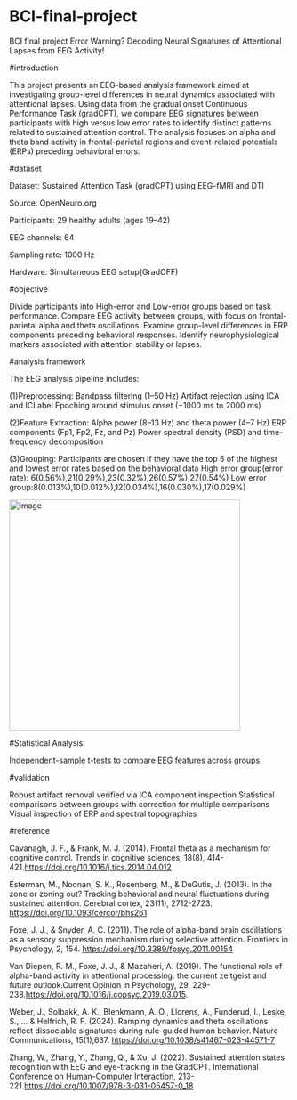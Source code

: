 # BCI-final-project
BCI final project
Error Warning? Decoding Neural Signatures of Attentional Lapses from EEG Activity!

#introduction

This project presents an EEG-based analysis framework aimed at investigating group-level differences in neural dynamics associated with attentional lapses. Using data from the gradual onset Continuous Performance Task (gradCPT), we compare EEG signatures between participants with high versus low error rates to identify distinct patterns related to sustained attention control. The analysis focuses on alpha and theta band activity in frontal-parietal regions and event-related potentials (ERPs) preceding behavioral errors.

#dataset

Dataset: Sustained Attention Task (gradCPT) using EEG-fMRI and DTI

Source: OpenNeuro.org

Participants: 29 healthy adults (ages 19–42)

EEG channels: 64

Sampling rate: 1000 Hz

Hardware: Simultaneous EEG setup(GradOFF)

#objective

Divide participants into High-error and Low-error groups based on task performance.
Compare EEG activity between groups, with focus on frontal-parietal alpha and theta oscillations.
Examine group-level differences in ERP components preceding behavioral responses.
Identify neurophysiological markers associated with attention stability or lapses.

#analysis framework

The EEG analysis pipeline includes:

(1)Preprocessing:
Bandpass filtering (1–50 Hz)
Artifact rejection using ICA and ICLabel
Epoching around stimulus onset (−1000 ms to 2000 ms)

(2)Feature Extraction:
Alpha power (8–13 Hz) and theta power (4–7 Hz)
ERP components (Fp1, Fp2, Fz, and Pz)
Power spectral density (PSD) and time-frequency decomposition

(3)Grouping:
Participants are chosen if they have the top 5 of the highest and lowest error rates based on the behavioral data
High error group(error rate): 6(0.56%),21(0.29%),23(0.32%),26(0.57%),27(0.54%)
Low error group:8(0.013%),10(0.012%),12(0.034%),16(0.030%),17(0.029%)

<img width="415" alt="image" src="https://github.com/user-attachments/assets/823a7396-b9de-400e-8137-75f30f37b0ba" />


#Statistical Analysis:

Independent-sample t-tests to compare EEG features across groups

#validation

Robust artifact removal verified via ICA component inspection
Statistical comparisons between groups with correction for multiple comparisons
Visual inspection of ERP and spectral topographies

#reference

Cavanagh, J. F., & Frank, M. J. (2014). Frontal theta as a mechanism for cognitive control. Trends in cognitive sciences, 18(8), 414-421.https://doi.org/10.1016/j.tics.2014.04.012

Esterman, M., Noonan, S. K., Rosenberg, M., & DeGutis, J. (2013). In the zone or zoning out? Tracking behavioral and neural fluctuations during sustained attention. Cerebral cortex, 23(11), 2712-2723. https://doi.org/10.1093/cercor/bhs261

Foxe, J. J., & Snyder, A. C. (2011). The role of alpha-band brain oscillations as a sensory suppression mechanism during selective attention. Frontiers in Psychology, 2, 154. https://doi.org/10.3389/fpsyg.2011.00154

Van Diepen, R. M., Foxe, J. J., & Mazaheri, A. (2019). The functional role of alpha-band activity in attentional processing: the current zeitgeist and future outlook.Current Opinion in Psychology, 29, 229-238.https://doi.org/10.1016/j.copsyc.2019.03.015.

Weber, J., Solbakk, A. K., Blenkmann, A. O., Llorens, A., Funderud, I., Leske, S., ... & Helfrich, R. F. (2024). Ramping dynamics and theta oscillations reflect dissociable signatures during rule-guided human behavior. Nature Communications, 15(1),637. https://doi.org/10.1038/s41467-023-44571-7

Zhang, W., Zhang, Y., Zhang, Q., & Xu, J. (2022). Sustained attention states recognition with EEG and eye-tracking in the GradCPT. International Conference on Human-Computer Interaction, 213-221.https://doi.org/10.1007/978-3-031-05457-0_18


